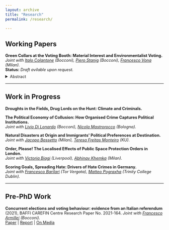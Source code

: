 ```yaml
---
layout: archive
title: "Research"
permalink: /research/

---
```

## **Working Papers**

<p style="font-size: 0.8rem"><b>Green Collars at the Voting Booth: Material Interest and Environmentalist Voting.</b><br>
<span style="font-size: 0.8rem"><i>Joint with <a href="https://sites.google.com/view/italocolantone" target="_blank">Italo Colantone</a> (Bocconi), <a href="https://sites.google.com/site/pierostanig/home" target="_blank">Piero Stanig</a> (Bocconi), <a href="https://sites.google.com/view/francescovona/home" target="_blank">Francesco Vona</a> (Milan).</i><br>
<b>Status:</b> <i>Draft avilable upon request.</i></span><br>
<details style="margin-top: -0.5rem;">
  <summary><span style="font-size: 0.8rem"> Abstract </span></summary>
  <blockquote style="margin-top: 0.7rem; border-left: 0.1em solid #d6dfe2;">
    <span style="font-size: 0.8rem">We study how material interest, as related to individual occupational profiles, affects electoral support for environmental platforms. Specifically, material interest hinges on the extent to which individuals are expected to benefit vs. suffer in a greener economy. We rely on individual-level data from the European Social Survey covering 15 European countries over 2010-2019. These data are combined with scores of "greenness" and "brownness" of occupations. These capture how demanded vs. penalized each given occupation is expected to be as the ecological transition progresses. To isolate exogenous variation in material interest, we do not rely on the greenness and browness of the observed current occupation. Rather, for each individual we compute plausibly exogenous predicted greenness and brownness scores based on the predicted probability to be employed in each possible occupation. We find that individuals with higher predicted greenness vote more for environmentalist and green parties, while the opposite holds for people with higher predicted brownness. We then interact the predicted greenness and browness scores with region-specific, time-varying shifters that capture variation in the opportunities stemming from the ecological transition. We find that individuals residing in regions that are better placed to gain from the green transition tend to have greener preferences as the green transition becomes more salient. This is true in particular for individuals with brown profiles, whose preferences get closer to those of green profiles in such contexts.</span>
  </blockquote>
</details>
</p>


---

## **Work in Progress**

<p style="font-size: 0.8rem"><b>Droughts in the Fields, Drug Lords on the Hunt: Climate and Criminals.</b></p>

<p style="font-size: 0.8rem"><b>The Political Economy of Collusion: How Organised Crime Captures Political Institutions.</b><br>
<span style="font-size: 0.8rem"><i>Joint with <a href="https://sites.google.com/view/liviodilonardo/" target="_blank">Livio Di Lonardo</a> (Bocconi), <a href="http://nicolamastrorocco.com" target="_blank">Nicola Mastrorocco</a> (Bologna).</i></span></p>

<p style="font-size: 0.8rem"><b>Natural Disasters at Origin and Immigrants' Political Preferences at Destination.</b><br>
<span style="font-size: 0.8rem"><i>Joint with <a href="https://sites.google.com/view/jacopobassetto/home?authuser=0" target="_blank">Jacopo Bassetto</a> (Milan), <a href="https://teresafreitasmonteiro.weebly.com" target="_blank">Teresa Freitas Monteiro</a> (KU).</i></span></p>

<p style="font-size: 0.8rem"><b>Order, Please! The Localised Effects of Public Space Protection Orders in London.</b><br>
<span style="font-size: 0.8rem"><i>Joint with <a href="https://victoriabiagi.github.io" target="_blank">Victoria Biagi</a> (Liverpool), <a href="https://abhinavkhemka.com" target="_blank">Abhinav Khemka</a> (Milan).</i></span></p>

<p style="font-size: 0.8rem"><b>Scoring Goals, Spreading Hate: Drivers of Hate Crimes in Germany.</b><br>
<span style="font-size: 0.8rem"><i>Joint with <a href="https://sites.google.com/view/francesco-barilari/home?authuser=0" target="_blank">Francesco Barilari</a> (Tor Vergata), <a href="https://matteopograxha.com" target="_blank">Matteo Pograxha</a> (Trinity College Dublin).</i></span></p>

---

## **Pre-PhD Work**

<p style="font-size: 0.8rem"><b>Concurrent elections and voting behaviour: evidence from an Italian referendum</b> (2021), BAFFI CAREFIN Centre Research Paper No. 2021-164. <span style="font-size: 0.8rem"><i>Joint with <a href="https://www.francescoarmillei.com/home" target="_blank">Francesco Armillei</a> (Bocconi).</i></span>
<br><span style="font-size: 0.8rem"><a href="https://ideas.repec.org/p/baf/cbafwp/cbafwp21164.html" target="_blank">Paper</a> | <a href="https://www.tortuga-econ.it/wp-content/uploads/2021/01/Laccorpamento-di-referendum-e-altre-elezioni-unanalisi-quantitativa-Tortuga.pdf" target="_blank">Report</a> | <a href="https://www.youtrend.it/2020/10/23/le-regionali-hanno-davvero-influenzato-il-referendum/" target="_blank">On Media</a></span></p>
